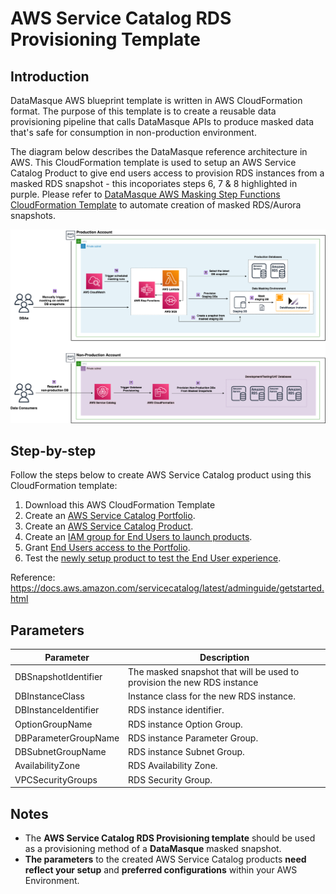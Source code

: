 # AWS Service Catalog RDS Provisioning Template

## Introduction

DataMasque AWS blueprint template is written in AWS CloudFormation format. The purpose of this template is to create a reusable data provisioning pipeline that calls DataMasque APIs to produce masked data that's safe for consumption in non-production environment.

The diagram below describes the DataMasque reference architecture in AWS.  This CloudFormation template is used to setup an AWS Service Catalog Product to give end users access to provision RDS instances from a masked RDS snapshot - this incoporiates steps 6, 7 & 8 highlighted in purple.  Please refer to [DataMasque AWS Masking Step Functions CloudFormation Template](https://github.com/datamasque/DataMasque-AWS-masking-stepfunctions-blueprint) to automate creation of masked RDS/Aurora snapshots.

![Reference deployment](reference_deployment.png "Reference deployment")

## Step-by-step
Follow the steps below to create AWS Service Catalog product using this CloudFormation template:

1. Download this AWS CloudFormation Template
2. Create an [AWS Service Catalog Portfolio](https://docs.aws.amazon.com/servicecatalog/latest/adminguide/getstarted-portfolio.html).
3. Create an [AWS Service Catalog Product](https://docs.aws.amazon.com/servicecatalog/latest/adminguide/getstarted-product.html).
4. Create an [IAM group for End Users to launch products](https://docs.aws.amazon.com/servicecatalog/latest/adminguide/getstarted-iamenduser.html).
5. Grant [End Users access to the Portfolio](https://docs.aws.amazon.com/servicecatalog/latest/adminguide/getstarted-deploy.html).
6. Test the [newly setup product to test the End User experience](https://docs.aws.amazon.com/servicecatalog/latest/adminguide/getstarted-verify.html).

Reference: https://docs.aws.amazon.com/servicecatalog/latest/adminguide/getstarted.html

## Parameters

| Parameter              | Description                                                             |
|------------------------|-------------------------------------------------------------------------|
| DBSnapshotIdentifier   | The masked snapshot that will be used to provision the new RDS instance |
| DBInstanceClass        | Instance class for the new RDS instance.                                |
| DBInstanceIdentifier   | RDS instance identifier.                                                |
| OptionGroupName        | RDS instance Option Group.                                              |
| DBParameterGroupName   | RDS instance Parameter Group.                                           |
| DBSubnetGroupName      | RDS instance Subnet Group.                                              |
| AvailabilityZone       | RDS Availability Zone.                                                  |
| VPCSecurityGroups      | RDS Security Group.                                                     |

## Notes

- The **AWS Service Catalog RDS Provisioning template** should be used as a provisioning method of a **DataMasque** masked snapshot.
- **The parameters** to the created AWS Service Catalog products **need reflect your setup** and **preferred configurations** within your AWS Environment.
